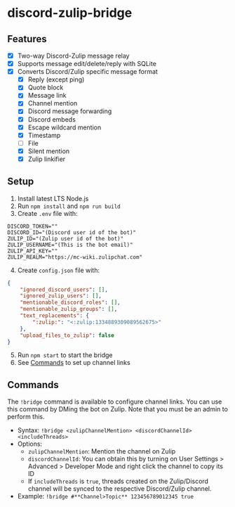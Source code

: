 # discord-zulip-bridge

## Features

- [x] Two-way Discord-Zulip message relay
- [x] Supports message edit/delete/reply with SQLite
- [x] Converts Discord/Zulip specific message format
  - [x] Reply (except ping)
  - [x] Quote block
  - [x] Message link
  - [x] Channel mention
  - [x] Discord message forwarding
  - [x] Discord embeds
  - [x] Escape wildcard mention
  - [x] Timestamp
  - [ ] File
  - [x] Silent mention
  - [x] Zulip linkifier

## Setup

1. Install latest LTS Node.js
2. Run `npm install` and `npm run build`
3. Create `.env` file with:
```env
DISCORD_TOKEN=""
DISCORD_ID="(Discord user id of the bot)"
ZULIP_ID="(Zulip user id of the bot)"
ZULIP_USERNAME="(This is the bot email)"
ZULIP_API_KEY=""
ZULIP_REALM="https://mc-wiki.zulipchat.com"
```
4. Create `config.json` file with:
```json
{
	"ignored_discord_users": [],
	"ignored_zulip_users": [],
	"mentionable_discord_roles": [],
	"mentionable_zulip_groups": [],
	"text_replacements": {
		":zulip:": "<:zulip:1334889309089562675>"
	},
	"upload_files_to_zulip": false
}
```
5. Run `npm start` to start the bridge
6. See [Commands](#commands) to set up channel links

## Commands

The `!bridge` command is available to configure channel links. You can use this command by DMing the bot on Zulip. Note that you must be an admin to perform this.

- Syntax: `!bridge <zulipChannelMention> <discordChannelId> <includeThreads>`
- Options:
  - `zulipChannelMention`: Mention the channel on Zulip
  - `discordChannelId`: You can obtain this by turning on User Settings > Advanced > Developer Mode and right click the channel to copy its ID
  - If `includeThreads` is `true`, threads created on the Zulip/Discord channel will be synced to the respective Discord/Zulip channel.
- Example: `!bridge #**Channel>Topic** 123456789012345 true`
